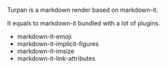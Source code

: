 Turpan is a markdown render based on markdown-it.

It equals to markdown-it bundled with a lot of plugins.

- markdown-it-emoji
- markdown-it-implicit-figures
- markdown-it-imsize
- markdown-it-link-attributes
